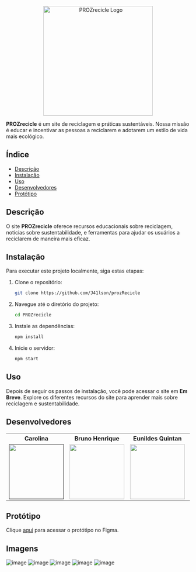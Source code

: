 <div align="center">
  <img src="https://imgur.com/ewED9Pc.png" alt="PROZrecicle Logo" width="300">
</div>

**PROZrecicle** é um site de reciclagem e práticas sustentáveis. Nossa missão é educar e incentivar as pessoas a reciclarem e adotarem um estilo de vida mais ecológico.

## Índice

- [Descrição](#descrição)
- [Instalação](#instalação)
- [Uso](#uso)
- [Desenvolvedores](#desenvolvedores)
- [Protótipo](#protótipo)

## Descrição

O site **PROZrecicle** oferece recursos educacionais sobre reciclagem, notícias sobre sustentabilidade, e ferramentas para ajudar os usuários a reciclarem de maneira mais eficaz.

## Instalação

Para executar este projeto localmente, siga estas etapas:

1. Clone o repositório:
    ```sh
    git clone https://github.com/J41lson/prozRecicle
    ```

2. Navegue até o diretório do projeto:
    ```sh
    cd PROZrecicle
    ```

3. Instale as dependências:
    ```sh
    npm install
    ```

4. Inicie o servidor:
    ```sh
    npm start
    ```

## Uso

Depois de seguir os passos de instalação, você pode acessar o site em **Em Breve**. Explore os diferentes recursos do site para aprender mais sobre reciclagem e sustentabilidade.

## Desenvolvedores

<div align="center">

<table style="width:100%">
  <tr align="center">
    <th><strong>Carolina</strong></th>
    <th><strong>Bruno Henrique</strong></th>
    <th><strong>Eunildes Quintan</strong></th>
    <th><strong>Jailson Santos</strong></th>
    <th><strong>Kathllyn Leticia</strong></th>
    <th><strong>Kauan Torres</strong></th>
    <th><strong>Matheus André</strong></th>
  </tr>
  <tr align="center">
    <td>
      <a href="">
        <img width="150" src="https://imgur.com/lC0CZDe.png">
      </a>
    </td>
    <td>
      <a href="https://github.com/Rabello-Bruno">
        <img width="150" src="https://avatars.githubusercontent.com/u/155013864?v=4">
      </a>
    </td>
    <td>
      <a href="https://github.com/quintae">
        <img width="150" src="https://imgur.com/d3XCotH.png">
      </a>
    </td>
    <td>
      <a href="https://github.com/J41lson">
        <img width="150" src="https://avatars.githubusercontent.com/u/113117152?v=4">
      </a>
    </td>
    <td>
      <a href="https://github.com/KathllynLeticia">
        <img width="150" src="https://imgur.com/f8Nc4XG.png">
      </a>
    </td>
    <td>
      <a href="https://github.com/okautorres">
        <img width="150" src="https://avatars.githubusercontent.com/u/88160765?v=4">
      </a>
    </td>
    <td>
      <a href="https://github.com/matheusandre1">
        <img width="150" src="https://avatars.githubusercontent.com/u/92062874?v=4">
      </a>
    </td>
  </tr>
</table>
</div>

## Protótipo

Clique [aqui](https://www.figma.com/proto/QPU9Kd6tl8Ios3HTT2kgwq/RECICLAGEM?node-id=1-2&t=xN7S0ydJAHqFGIOy-1&scaling=scale-down&content-scaling=fixed&page-id=0%3A1&starting-point-node-id=1%3A2&share=1) para acessar o protótipo no Figma.

## Imagens

![image](https://github.com/user-attachments/assets/2fea0e6b-06d6-470b-a382-8075553e8d68)
![image](https://github.com/user-attachments/assets/c90985e6-48f4-4e79-b3b9-aaf6617734f1)
![image](https://github.com/user-attachments/assets/00ac8143-69e0-430a-8af9-c4c2c2fbce39)
![image](https://github.com/user-attachments/assets/62f64b43-224a-42d6-8a94-c91be378e3ea)
![image](https://github.com/user-attachments/assets/5d07e4b2-c946-43bf-90cc-7e4d6b85bbff)




